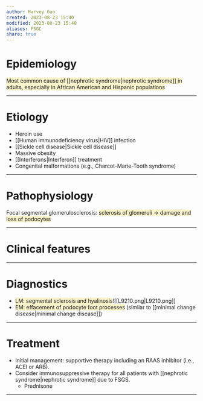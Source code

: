 ```yaml
---
author: Harvey Guo
created: 2023-08-23 15:40
modified: 2023-08-23 15:40
aliases: FSGC
share: true
---
```

# Epidemiology
<span style="background:rgba(240, 200, 0, 0.2)">Most common cause of [[nephrotic syndrome|nephrotic syndrome]] in adults, especially in African American and Hispanic populations</span>

---
# Etiology
- Heroin use
- [[Human immunodeficiency virus|HIV]] infection
- [[Sickle cell disease|Sickle cell disease]]
- Massive obesity
- [[Interferons|Interferon]] treatment
- Congenital malformations (e.g., Charcot-Marie-Tooth syndrome)

---
# Pathophysiology
Focal segmental glomerulosclerosis: <span style="background:rgba(240, 200, 0, 0.2)">sclerosis of glomeruli → damage and loss of podocytes</span>

---
# Clinical features


---
# Diagnostics
- <span style="background:rgba(240, 200, 0, 0.2)">LM: segmental sclerosis and hyalinosis</span>![[L9210.png|L9210.png]]
- <span style="background:rgba(240, 200, 0, 0.2)">EM: effacement of podocyte foot processes</span> (similar to [[minimal change disease|minimal change disease]])

---
# Treatment
- Initial management: supportive therapy including an RAAS inhibitor (i.e., ACEI or ARB).
- Consider immunosuppressive therapy for all patients with [[nephrotic syndrome|nephrotic syndrome]] due to FSGS.
	- Prednisone

---
